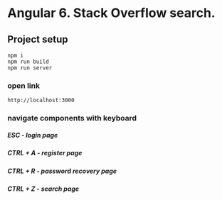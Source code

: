 # Angular 6. Stack Overflow search.

## Project setup
```
npm i
npm run build
npm run server
```
### open link 
```
http://localhost:3000
```

### navigate components with keyboard

##### ESC - login page
##### CTRL + A - register page
##### CTRL + R - password recovery page
##### CTRL + Z - search page
